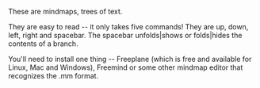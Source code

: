 These are mindmaps, trees of text. 

They are easy to read -- it only takes five commands! They are up, down, left, right and spacebar. The spacebar unfolds|shows or folds|hides the contents of a branch.

You'll need to install one thing -- Freeplane (which is free and available for Linux, Mac and Windows), Freemind or some other mindmap editor that recognizes the .mm format.
